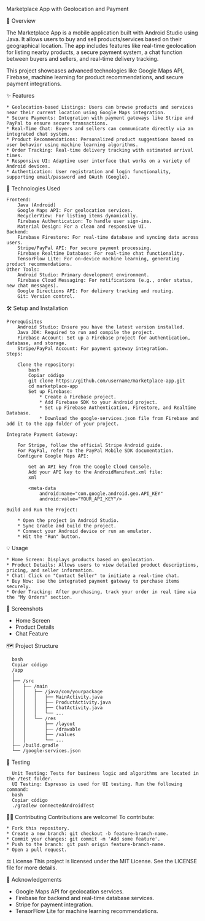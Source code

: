 Marketplace App with Geolocation and Payment

📱 Overview

The Marketplace App is a mobile application built with Android Studio using Java. It allows users to buy and sell products/services based on their geographical location. The app includes features like real-time geolocation for listing nearby products, a secure payment system, a chat function between buyers and sellers, and real-time delivery tracking.

This project showcases advanced technologies like Google Maps API, Firebase, machine learning for product recommendations, and secure payment integrations.

✨ Features

    * Geolocation-based Listings: Users can browse products and services near their current location using Google Maps integration.
    * Secure Payments: Integration with payment gateways like Stripe and PayPal to ensure secure transactions.
    * Real-Time Chat: Buyers and sellers can communicate directly via an integrated chat system.
    * Product Recommendations: Personalized product suggestions based on user behavior using machine learning algorithms.
    * Order Tracking: Real-time delivery tracking with estimated arrival times.
    * Responsive UI: Adaptive user interface that works on a variety of Android devices.
    * Authentication: User registration and login functionality, supporting email/password and OAuth (Google).
  
🚀 Technologies Used

    Frontend:
        Java (Android)
        Google Maps API: For geolocation services.
        RecyclerView: For listing items dynamically.
        Firebase Authentication: To handle user sign-ins.
        Material Design: For a clean and responsive UI.
    Backend:
        Firebase Firestore: For real-time database and syncing data across users.
        Stripe/PayPal API: For secure payment processing.
        Firebase Realtime Database: For real-time chat functionality.
        TensorFlow Lite: For on-device machine learning, generating product recommendations.
    Other Tools:
        Android Studio: Primary development environment.
        Firebase Cloud Messaging: For notifications (e.g., order status, new chat messages).
        Google Directions API: For delivery tracking and routing.
        Git: Version control.
        
🛠️ Setup and Installation

    Prerequisites
        Android Studio: Ensure you have the latest version installed.
        Java JDK: Required to run and compile the project.
        Firebase Account: Set up a Firebase project for authentication, database, and storage.
        Stripe/PayPal Account: For payment gateway integration.
    Steps:
    
        Clone the repository:
            bash
            Copiar código
            git clone https://github.com/username/marketplace-app.git
            cd marketplace-app
            Set up Firebase:
                * Create a Firebase project.
                * Add Firebase SDK to your Android project.
                * Set up Firebase Authentication, Firestore, and Realtime Database.
                * Download the google-services.json file from Firebase and add it to the app folder of your project.
                
    Integrate Payment Gateway:

        For Stripe, follow the official Stripe Android guide.
        For PayPal, refer to the PayPal Mobile SDK documentation.
        Configure Google Maps API:

            Get an API key from the Google Cloud Console.
            Add your API key to the AndroidManifest.xml file:
            xml
            
            <meta-data
                android:name="com.google.android.geo.API_KEY"
                android:value="YOUR_API_KEY"/>
                
    Build and Run the Project:
    
        * Open the project in Android Studio.
        * Sync Gradle and build the project.
        * Connect your Android device or run an emulator.
        * Hit the "Run" button.
        
💡 Usage

    * Home Screen: Displays products based on geolocation.
    * Product Details: Allows users to view detailed product descriptions, pricing, and seller information.
    * Chat: Click on "Contact Seller" to initiate a real-time chat.
    * Buy Now: Use the integrated payment gateway to purchase items securely.
    * Order Tracking: After purchasing, track your order in real time via the "My Orders" section.
    
📸 Screenshots

   * Home Screen
   * Product Details
   * Chat Feature
     
   🗺️ Project Structure
   
      bash
      Copiar código
      /app
      │
      ├── /src
      │   ├── /main
      │   │   ├── /java/com/yourpackage
      │   │   │   ├── MainActivity.java
      │   │   │   ├── ProductActivity.java
      │   │   │   ├── ChatActivity.java
      │   │   │   └── ...
      │   │   └── /res
      │   │       ├── /layout
      │   │       ├── /drawable
      │   │       ├── /values
      │   │       └── ...
      ├── /build.gradle
      └── /google-services.json
      
   🤖 Testing
   
      Unit Testing: Tests for business logic and algorithms are located in the /test folder.
      UI Testing: Espresso is used for UI testing. Run the following command:
      bash
      Copiar código
      ./gradlew connectedAndroidTest
   
🧑‍💻 Contributing
Contributions are welcome! To contribute:

    * Fork this repository.
    * Create a new branch: git checkout -b feature-branch-name.
    * Commit your changes: git commit -m 'Add some feature'.
    * Push to the branch: git push origin feature-branch-name.
    * Open a pull request.
    
⚖️ License
This project is licensed under the MIT License. See the LICENSE file for more details.

🙌 Acknowledgements

   * Google Maps API for geolocation services.
   * Firebase for backend and real-time database services.
   * Stripe for payment integration.
   * TensorFlow Lite for machine learning recommendations.
